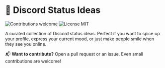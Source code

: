 # 💬 Discord Status Ideas

<p>
  <img alt="Contributions welcome" src="https://img.shields.io/badge/Contributions-welcome-green">
  <img alt="License MIT" src="https://img.shields.io/badge/License-MIT-orange">
</p>

A curated collection of Discord status ideas. Perfect if you want to spice up your profile, express your current mood, or just make people smile when they see you online.

📬 **Want to contribute?** Open a pull request or an issue. Even small contributions are welcome!
